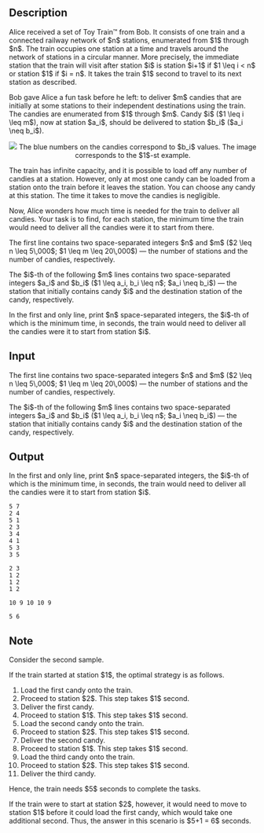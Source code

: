 ## Description

<div><p>Alice received a set of Toy Train™ from Bob. It consists of one train and a connected railway network of $n$ stations, enumerated from $1$ through $n$. The train occupies one station at a time and travels around the network of stations in a circular manner. More precisely, the immediate station that the train will visit after station $i$ is station $i+1$ if $1 \leq i &lt; n$ or station $1$ if $i = n$. It takes the train $1$ second to travel to its next station as described.</p><p>Bob gave Alice a fun task before he left: to deliver $m$ candies that are initially at some stations to their independent destinations using the train. The candies are enumerated from $1$ through $m$. Candy $i$ ($1 \leq i \leq m$), now at station $a_i$, should be delivered to station $b_i$ ($a_i \neq b_i$).</p><center> <img class="tex-graphics" src="file://laUaT9HB.png" style="max-width: 100.0%;max-height: 100.0%;">   <span class="tex-font-size-small">The blue numbers on the candies correspond to $b_i$ values. The image corresponds to the $1$-st example.</span> </center><p>The train has infinite capacity, and it is possible to load off any number of candies at a station. However, only <span class="tex-font-style-bf">at most one</span> candy can be loaded from a station onto the train before it leaves the station. You can choose any candy at this station. The time it takes to move the candies is negligible.</p><p>Now, Alice wonders how much time is needed for the train to deliver all candies. Your task is to find, for each station, the minimum time the train would need to deliver all the candies were it to start from there.</p></div><div class="input-specification"><p>The first line contains two space-separated integers $n$ and $m$ ($2 \leq n \leq 5\,000$; $1 \leq m \leq 20\,000$) — the number of stations and the number of candies, respectively.</p><p>The $i$-th of the following $m$ lines contains two space-separated integers $a_i$ and $b_i$ ($1 \leq a_i, b_i \leq n$; $a_i \neq b_i$) — the station that initially contains candy $i$ and the destination station of the candy, respectively.</p></div><div class="output-specification"><p>In the first and only line, print $n$ space-separated integers, the $i$-th of which is the minimum time, in seconds, the train would need to deliver all the candies were it to start from station $i$.</p></div>

## Input

<p>The first line contains two space-separated integers $n$ and $m$ ($2 \leq n \leq 5\,000$; $1 \leq m \leq 20\,000$) — the number of stations and the number of candies, respectively.</p><p>The $i$-th of the following $m$ lines contains two space-separated integers $a_i$ and $b_i$ ($1 \leq a_i, b_i \leq n$; $a_i \neq b_i$) — the station that initially contains candy $i$ and the destination station of the candy, respectively.</p>

## Output

<p>In the first and only line, print $n$ space-separated integers, the $i$-th of which is the minimum time, in seconds, the train would need to deliver all the candies were it to start from station $i$.</p>





```input1
5 7
2 4
5 1
2 3
3 4
4 1
5 3
3 5
```




```input2
2 3
1 2
1 2
1 2
```




```output1
10 9 10 10 9
```




```output2
5 6
```



## Note

<p>Consider the second sample.</p><p>If the train started at station $1$, the optimal strategy is as follows.</p><ol> <li> Load the first candy onto the train. </li><li> Proceed to station $2$. This step takes $1$ second. </li><li> Deliver the first candy. </li><li> Proceed to station $1$. This step takes $1$ second. </li><li> Load the second candy onto the train. </li><li> Proceed to station $2$. This step takes $1$ second. </li><li> Deliver the second candy. </li><li> Proceed to station $1$. This step takes $1$ second. </li><li> Load the third candy onto the train. </li><li> Proceed to station $2$. This step takes $1$ second. </li><li> Deliver the third candy. </li></ol><p>Hence, the train needs $5$ seconds to complete the tasks.</p><p>If the train were to start at station $2$, however, it would need to move to station $1$ before it could load the first candy, which would take one additional second. Thus, the answer in this scenario is $5+1 = 6$ seconds.</p>
